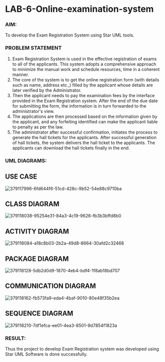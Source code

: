 # LAB-6-Online-examination-system
### AIM:
To develop the Exam Registration System using Star UML tools.
### PROBLEM STATEMENT
1. Exam Registration System is used in the effective registration of exams to all of the
applicants. This system adopts a comprehensive approach to minimize the manual work and
schedule resources, time in a coherent manner.
2. The core of the system is to get the online registration form (with details such as name,
address etc.,) filled by the applicant whose details are later verified by the Administrator.
3. Then the applicant needs to pay the examination fees by the interface provided in the
Exam Registration system. After the end of the due date for submitting the form, the
information is in turn forwarded to the administrator's view.
4. The applications are then processed based on the information given by the applicant,
and any forfeiting identified can make the applicant liable to penalty as per the law.
5. The administrator after successful confirmation, initiates the process to generate the
hall tickets for the applicants. After successful generation of hall tickets, the system delivers
the hall ticket to the applicants. The applicants can download the hall tickets finally in the end.
### UML DIAGRAMS:
## USE CASE
![379117996-6fd644f6-51cd-428c-9b52-54e88c9710ba](https://github.com/user-attachments/assets/fbd11dc9-3aa8-42e3-8faf-efbe42142050)

## CLASS DIAGRAM
![379118038-95254e31-84a3-4c19-9626-fb3b3bffd8b0](https://github.com/user-attachments/assets/6590e0f2-46e0-4a50-83c6-2426ca93b711)

## ACTIVITY DIAGRAM
![379118084-a18c8b03-2b2a-49d8-8664-30afd2c32468](https://github.com/user-attachments/assets/152ab220-c680-47d5-836f-091fc67aeaf6)

## PACKAGE DIAGRAM
![379118128-5db2d0d9-1870-4eb4-bdf4-1f8ab18bd707](https://github.com/user-attachments/assets/6bb3a163-9351-4577-8734-4b5069664eb4)

## COMMUNICATION DIAGRAM
![379118162-fb573fa9-eda4-4baf-9010-80e48f35b2ea](https://github.com/user-attachments/assets/31eb4b9b-0fd3-45c6-95f5-fe8653386c41)

## SEQUENCE DIAGRAM
![379118210-7df1efca-ee01-4ea3-8501-9d7854f1823a](https://github.com/user-attachments/assets/11f8b8e6-e2db-40dd-972f-a3641d112dd9)

### RESULT:
Thus the project to develop Exam Registration system was developed using Star UML
Software is done successfully.

